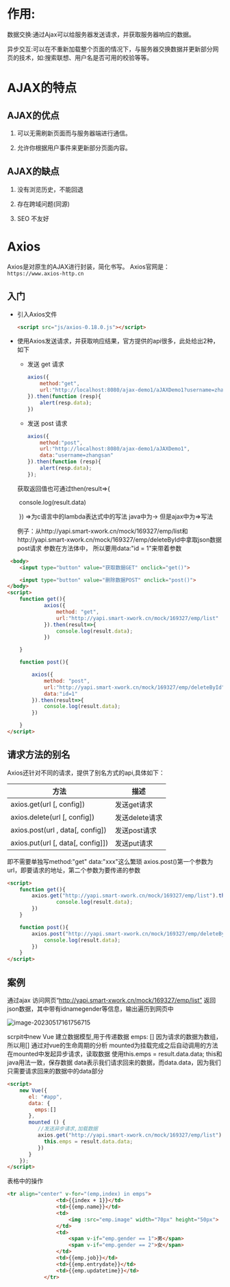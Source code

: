 # 作用:

数据交换:通过Ajax可以给服务器发送请求，并获取服务器响应的数据。

异步交互:可以在不重新加载整个页面的情况下，与服务器交换数据并更新部分网页的技术，如:搜索联想、用户名是否可用的校验等等。



# AJAX的特点

## AJAX的优点

1) 可以无需刷新页面而与服务器端进行通信。

2) 允许你根据用户事件来更新部分页面内容。

##  AJAX的缺点

1) 没有浏览历史，不能回退

2) 存在跨域问题(同源)

3) SEO 不友好



# Axios

Axios是对原生的AJAX进行封装，简化书写。
Axios官网是：`https://www.axios-http.cn`

## 入门

- 引入Axios文件

  ~~~html
  <script src="js/axios-0.18.0.js"></script>
  ~~~

- 使用Axios发送请求，并获取响应结果，官方提供的api很多，此处给出2种，如下

  - 发送 get 请求

    ~~~js
    axios({
        method:"get",
        url:"http://localhost:8080/ajax-demo1/aJAXDemo1?username=zhangsan"
    }).then(function (resp){
        alert(resp.data);
    })
    ~~~

  - 发送 post 请求

    ```js
    axios({
        method:"post",
        url:"http://localhost:8080/ajax-demo1/aJAXDemo1",
        data:"username=zhangsan"
    }).then(function (resp){
        alert(resp.data);
    });
    ```

  获取返回值也可通过then(result=>{

  ​		console.log(result.data)

  ​	})	=>为c语言中的lambda表达式中的写法 java中为->	但是ajax中为=>写法

  

  例子：从http://yapi.smart-xwork.cn/mock/169327/emp/list和http://yapi.smart-xwork.cn/mock/169327/emp/deleteById中拿取json数据
  post请求 参数在方法体中， 所以要用data:"id = 1"来带着参数

```html
 <body>  
    <input type="button" value="获取数据GET" onclick="get()">

    <input type="button" value="删除数据POST" onclick="post()">
</body>
<script>
    function get(){
            axios({
                method: "get",
                url:"http://yapi.smart-xwork.cn/mock/169327/emp/list"
            }).then(result=>{
                console.log(result.data);
            })

    }

    function post(){

        axios({
            method: "post",
            url:"http://yapi.smart-xwork.cn/mock/169327/emp/deleteById",
            data:"id=1"
        }).then(result=>{
            console.log(result.data);
        })

    }
</script>
```



## 请求方法的别名

Axios还针对不同的请求，提供了别名方式的api,具体如下：

| 方法                              | 描述           |
| --------------------------------- | -------------- |
| axios.get(url [, config])         | 发送get请求    |
| axios.delete(url [, config])      | 发送delete请求 |
| axios.post(url , data[, config])  | 发送post请求   |
| axios.put(url [, data[, config]]) | 发送put请求    |

即不需要单独写method:"get" data:"xxx"这么繁琐
axios.post()第一个参数为url，即要请求的地址，第二个参数为要传递的参数

```html
<script>
    function get(){
        axios.get("http://yapi.smart-xwork.cn/mock/169327/emp/list").then(result=>{
                console.log(result.data);
        })  
    }

    function post(){
        axios.post("http://yapi.smart-xwork.cn/mock/169327/emp/deleteById","id=1").then(result=>{
            console.log(result.data);
        }) 
    }
</script>
```





## 案例

通过ajax 访问网页“http://yapi.smart-xwork.cn/mock/169327/emp/list”	返回json数据，其中带有idnamegender等信息，输出遍历到网页中

![image-20230517161756715](C:\Users\ljxxx\Desktop\student\java\笔记\tempphoto\image-20230517161756715.png)

scrpit中new Vue	建立数据模型,用于传递数据 emps: []  因为请求的数据为数组，所以用[]
通过对vue的生命周期的分析 mounted为挂载完成之后自动调用的方法
在mounted中发起异步请求，读取数据
使用this.emps = result.data.data; this和java用法一致，保存数据 data表示我们请求回来的数据，而data.data，因为我们只需要请求回来的数据中的data部分

```html
<script>
    new Vue({
       el: "#app",
       data: {
         emps:[]
       },
       mounted () {
          //发送异步请求,加载数据
          axios.get("http://yapi.smart-xwork.cn/mock/169327/emp/list").then(result => {
            this.emps = result.data.data;
          })
       }
    });
</script>
```

表格中的操作

```html
<tr align="center" v-for="(emp,index) in emps">
                <td>{{index + 1}}</td>
                <td>{{emp.name}}</td>
                <td>
                    <img :src="emp.image" width="70px" height="50px">
                </td>
                <td>
                    <span v-if="emp.gender == 1">男</span>
                    <span v-if="emp.gender == 2">女</span>
                </td>
                <td>{{emp.job}}</td>
                <td>{{emp.entrydate}}</td>
                <td>{{emp.updatetime}}</td>
            </tr>
```

